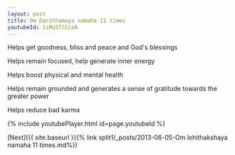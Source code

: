```yaml
---
layout: post
title: Om Darothamaya namaha 11 times
youtubeId: 1iMu5TlCczA
---
```

 
 
Helps get goodness, bliss and peace and God's blessings
 
Helps remain focused, help generate inner energy 
 
Helps boost physical and mental health 
 
Helps remain grounded and generates a sense of gratitude towards the greater power 
 
Helps reduce bad karma
 
 
 
 


{% include youtubePlayer.html id=page.youtubeId %}
 
[Next]({{ site.baseurl }}{% link  split1/_posts/2013-06-05-Om lohithakshaya namaha 11 times.md%})
 
